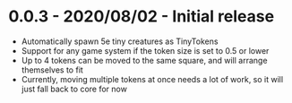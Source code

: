 # 0.0.3 - 2020/08/02 - Initial release

* Automatically spawn 5e tiny creatures as TinyTokens
* Support for any game system if the token size is set to 0.5 or lower
* Up to 4 tokens can be moved to the same square, and will arrange themselves to fit
* Currently, moving multiple tokens at once needs a lot of work, so it will just fall back to core for now